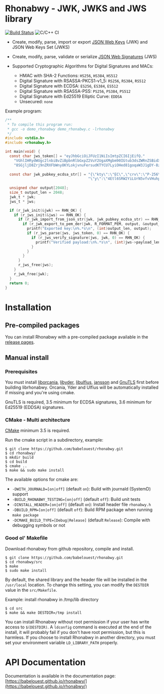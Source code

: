 # Rhonabwy - JWK, JWKS and JWS library

[![Build Status](https://travis-ci.com/babelouest/rhonabwy.svg?branch=master)](https://travis-ci.com/babelouest/rhonabwy)
![C/C++ CI](https://github.com/babelouest/rhonabwy/workflows/C/C++%20CI/badge.svg)

- Create, modify, parse, import or export [JSON Web Keys](https://tools.ietf.org/html/rfc7517) (JWK) and JSON Web Keys Set (JWKS)
- Create, modify, parse, validate or serialize [JSON Web Signatures](https://tools.ietf.org/html/rfc7515) (JWS)

- Supported Cryptographic Algorithms for Digital Signatures and MACs:
  - HMAC with SHA-2 Functions: `HS256`, `HS384`, `HS512`
  - Digital Signature with RSASSA-PKCS1-v1_5: `RS256`, `RS384`, `RS512`
  - Digital Signature with ECDSA: `ES256`, `ES384`, `ES512`
  - Digital Signature with RSASSA-PSS: `PS256`, `PS384`, `PS512`
  - Digital Signature with Ed25519 Elliptic Curve: `EDDSA`
  - Unsecured: `none`
  
Example program:

```C
/**
 * To compile this program run:
 * gcc -o demo_rhonabwy demo_rhonabwy.c -lrhonabwy
 */
#include <stdio.h>
#include <rhonabwy.h>

int main(void) {
  const char jws_token[] = "eyJhbGciOiJFUzI1NiIsImtpZCI6IjEifQ."
    "VGhlIHRydWUgc2lnbiBvZiBpbnRlbGxpZ2VuY2UgaXMgbm90IGtub3dsZWRnZSBidXQgaW1hZ2luYXRpb24u."
    "8SGjljD8Zrj9nZRXFbWny8KYLokjvnuFersudKTYCU7LyiOHed81goqaW3J1gDY-8zIjGnT_EV2YZsT7GVyBjQ";
  
  const char jwk_pubkey_ecdsa_str[] = "{\"kty\":\"EC\",\"crv\":\"P-256\",\"x\":\"MKBCTNIcKUSDii11ySs3526iDZ8AiTo7Tu6KPAqv7D4\","\
                                      "\"y\":\"4Etl6SRW2YiLUrN5vfvVHuhp7x8PxltmWWlbbM4IFyM\",\"use\":\"enc\",\"kid\":\"1\",\"alg\":\"ES256\"}";
  
  unsigned char output[2048];
  size_t output_len = 2048;
  jwk_t * jwk;
  jws_t * jws;

  if (r_jwk_init(&jwk) == RHN_OK) {
    if (r_jws_init(&jws) == RHN_OK) {
      if (r_jwk_import_from_json_str(jwk, jwk_pubkey_ecdsa_str) == RHN_OK) {
        if (r_jwk_export_to_pem_der(jwk, R_FORMAT_PEM, output, &output_len, 0) == RHN_OK) {
          printf("Exported key:\n%.*s\n", (int)output_len, output);
          if (r_jws_parse(jws, jws_token, 0) == RHN_OK) {
            if (r_jws_verify_signature(jws, jwk, 0) == RHN_OK) {
              printf("Verified payload:\n%.*s\n", (int)jws->payload_len, jws->payload);
            }
          }
        }
      }
      r_jws_free(jws);
    }
    r_jwk_free(jwk);
  }
  return 0;
}
```

# Installation

## Pre-compiled packages

You can install Rhonabwy with a pre-compiled package available in the [release pages](https://github.com/babelouest/rhonabwy/releases/latest/).

## Manual install

### Prerequisites

You must install [liborcania](https://github.com/babelouest/orcania), [libyder](https://github.com/babelouest/yder), [libulfius](https://github.com/babelouest/ulfius), [jansson](http://www.digip.org/jansson/) and [GnuTLS](https://www.gnutls.org/) first before building librhonabwy. Orcania, Yder and Ulfius will be automatically installed if missing and you're using cmake.

GnuTLS is required, 3.5 minimum for ECDSA signatures, 3.6 minimum for Ed25519 (EDDSA) signatures.

### CMake - Multi architecture

[CMake](https://cmake.org/download/) minimum 3.5 is required.

Run the cmake script in a subdirectory, example:

```shell
$ git clone https://github.com/babelouest/rhonabwy.git
$ cd rhonabwy/
$ mkdir build
$ cd build
$ cmake ..
$ make && sudo make install
```

The available options for cmake are:
- `-DWITH_JOURNALD=[on|off]` (default `on`): Build with journald (SystemD) support
- `-BUILD_RHONABWY_TESTING=[on|off]` (default `off`): Build unit tests
- `-DINSTALL_HEADER=[on|off]` (default `on`): Install header file `rhonabwy.h`
- `-DBUILD_RPM=[on|off]` (default `off`): Build RPM package when running `make package`
- `-DCMAKE_BUILD_TYPE=[Debug|Release]` (default `Release`): Compile with debugging symbols or not

### Good ol' Makefile

Download rhonabwy from github repository, compile and install.

```shell
$ git clone https://github.com/babelouest/rhonabwy.git
$ cd rhonabwy/src
$ make
$ sudo make install
```

By default, the shared library and the header file will be installed in the `/usr/local` location. To change this setting, you can modify the `DESTDIR` value in the `src/Makefile`.

Example: install rhonabwy in /tmp/lib directory

```shell
$ cd src
$ make && make DESTDIR=/tmp install
```

You can install Rhonabwy without root permission if your user has write access to `$(DESTDIR)`.
A `ldconfig` command is executed at the end of the install, it will probably fail if you don't have root permission, but this is harmless.
If you choose to install Rhonabwy in another directory, you must set your environment variable `LD_LIBRARY_PATH` properly.

# API Documentation

Documentation is available in the documentation page: [https://babelouest.github.io/rhonabwy/](https://babelouest.github.io/rhonabwy/)
